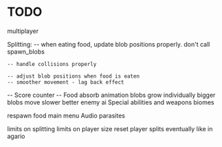 # TODO

multiplayer


Splitting:
    -- when eating food, update blob positions properly. don't call spawn_blobs

    -- handle collisions properly

    -- adjust blob positions when food is eaten
    -- smoother movement - lag back effect
  

-- Score counter
-- Food absorb animation
blobs grow individually
bigger blobs move slower
better enemy ai
Special abilities and weapons
biomes

respawn food
main menu
Audio
parasites

limits on splitting
limits on player size
reset player splits eventually like in agario

